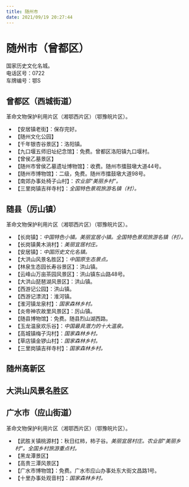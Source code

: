 ```yaml
---
title: 随州市  
date: 2021/09/19 20:27:44  
---
```

  
# 随州市（曾都区）  
国家历史文化名城。  
电话区号：0722  
车牌编号：鄂S  

## 曾都区（西城街道）  
革命文物保护利用片区（湘鄂西片区）（鄂豫皖片区）。  
* 【安居镇老街】：保存完好。  
* 【随州文化公园】  
* 【千年银杏谷景区】：洛阳镇。  
* 【九口堰五师旧址纪念馆】：免费。曾都区洛阳镇九口堰村。  
* 【曾侯乙墓景区】  
* 【随州市曾侯乙墓遗址博物馆】：收费。随州市擂鼓墩大道44号。  
* 【随州市博物馆】：二级，免费。随州市擂鼓墩大道98号。  
* 【南郊办事处椅子山村】：*农业部“美丽乡村”。*  
* 【三里岗镇吉祥寺村】：*全国特色景观旅游名镇（村）。*  

## 随县（厉山镇）  
革命文物保护利用片区（湘鄂西片区）（鄂豫皖片区）。  
* 【长岗镇】：*中国特色小镇。美丽宜居小镇。全国特色景观旅游名镇（村）。*  
* 【长岗镇黄木淌村】：*美丽宜居村庄。*  
* 【安居镇】：*中国历史文化名镇。*  
* 【大洪山风景名胜区】：*中国原生态景点。*  
* 【林泉生态园长寿谷景区】：洪山镇。  
* 【云峰山万亩茶园风景区】：洪山镇东山路48号。  
* 【大洪山琵琶湖风景区】：洪山镇。  
* 【西游记公园】：洪山镇。  
* 【西游记漂流】：淮河镇。  
* 【淮河镇龙泉村】：*国家森林乡村。*  
* 【炎帝神农故里风景区】：厉山镇。  
* 【随县博物馆】：免费。随县烈山湖西路。  
* 【玉龙温泉欢乐谷】：*中国最具潜力的十大温泉。*  
* 【高城镇梅子沟村】：*国家森林乡村。*  
* 【草店镇金锣山村】：*国家森林乡村。*  
* 【三里岗镇吉祥寺村】：*国家森林乡村。*  

## 随州高新区  

## 大洪山风景名胜区  

## 广水市（应山街道）  
革命文物保护利用片区（湘鄂西片区）（鄂豫皖片区）。  
* 【武胜关镇桃源村】：秋日红柿，柿子谷。*美丽宜居村庄。农业部“美丽乡村”。全国乡村旅游重点村。*  
* 【黑龙潭景区】  
* 【高贵三潭风景区】  
* 【广水市博物馆】：免费。广水市应山办事处东大街文昌路1号。  
* 【十里办事处观音村】：*国家森林乡村。*  